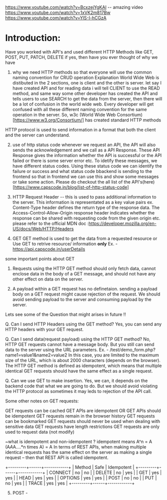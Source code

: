 https://www.youtube.com/watch?v=BcxzejYgKAI -- amazing video
https://www.youtube.com/watch?v=1xVK2m817Bw
https://www.youtube.com/watch?v=YlS-I-hCGzA

# Introduction:

Have you worked with API's and used different HTTP Methods like GET, POST, PUT, PATCH, DELETE
if yes, then have you ever thought of why we have

1. why we need HTTP methods
   so that everyone will use the common naming convention for CRUD operation
   Explanation
   World Wide Web is distibuted in the 2 sections, one is client and the other is server.
   let say I have created API and for reading data i will tell CLIENT to use the READ method, and same way some other developer has created the API and tells users to use SEARCH to get the data from the server, then there will be a lot of confusion in the world wide web.
   Every developer will get confused with all these different naming convention for the same operation in the server.
   So, w3c (World Wide Web Consortium)[https://www.w3.org/Consortium/] has created standard HTTP methods

HTTP protocol is used to send information in a format that both the client and the server can understand.

2. use of http status code
   whenever we request an API, the API will also sends the acknowledgement and we call as a API Response. These API Response gives the information whether the API is successful or the API failed or there is some server error etc.
   To idetify these messages, we have different status codes.
   Using these status code we can identify the failure or success and what status code bbackend is sending to the frontend so that in frontend we can use this and show some messages or take some action.
   Please do checkout the all list of the API's(here)[https://www.capscode.in/blog/list-of-http-status-code]

3. HTTP Request Header -- this is used to pass additional information to the server. This information is representated as a key value pairs
   ex. Content-Type header defines the return type of the response data.
   The Access-Control-Allow-Origin response header indicates whether the response can be shared with requesting code from the given origin
   etc.
   please refer to the official MDN doc :https://developer.mozilla.org/en-US/docs/Web/HTTP/Headers

4. GET
   GET method is used to get the data from a requested resource or Use GET to retrive resource/ information **only**
   Ex. - https://api.capscode.in/userDetails

some important points about GET

1.  Requests using the HTTP GET method should only fetch data, cannot enclose data in the body of a GET message, and should not have any other effect on data on the server.

2.  A payload within a GET request has no definetaion. sending a payload body on a GET request might cause rejection of the request. We should avoid sending payload to the server and consuming payload by the server.

Lets see some of the Question that might arises in future !!

Q. Can I send HTTP Headers using the GET method?
Yes, you can send any HTTP headers with your GET request.

Q. Can I send data(request payload) using the HTTP GET method?
No, HTTP GET requests cannot have a message body. But you still can send data to the server using the URL parameters.
Ex. - /test/demo_form.php?name1=value1&name2=value2
In this case, you are limited to the maximum size of the URL, which is about 2000 characters (depends on the browser). The HTTP GET method is defined as idempotent, which means that multiple identical GET requests should have the same effect as a single request.

Q. Can we use GET to make insertion.
Yes, we can, it depends on the backend code that what we are going to do.
But we should avoid violating the HTTP protocol as sometimes it may leds to rejection of the API call.

Some other notes on GET requests:

GET requests can be cached
GET APIs are idempotent OR GET APIs should be idempotent
GET requests remain in the browser history
GET requests can be bookmarked
GET requests should never be used when dealing with sensitive data
GET requests have length restrictions
GET requests are only used to request data (not modify)

~what is idempotemt and non-idempotent ?
idempotent means A^n = A (A*A*A....\*n times A) = A
In terms of REST APIs, when making multiple identical requests has the same effect on the server as making a single request – then that REST API is called idempotent.

+---------+------+------------+
| Method | Safe | Idempotent |
+---------+------+------------+
| CONNECT | no | no |
| DELETE | no | yes |
| GET | yes | yes |
| HEAD | yes | yes |
| OPTIONS | yes | yes |
| POST | no | no |
| PUT | no | yes |
| TRACE | yes | yes |
+---------+------+------------+

5. POST -
